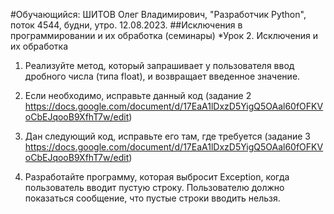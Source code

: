 #Обучающийся: ШИТОВ Олег Владимирович, "Разработчик Python", поток 4544, будни, утро.  12.08.2023.
##Исключения в программировании и их обработка (семинары)
*Урок 2. Исключения и их обработка

1. Реализуйте метод, который запрашивает у пользователя ввод дробного числа (типа float), и возвращает введенное значение.

2. Если необходимо, исправьте данный код 
    (задание 2 https://docs.google.com/document/d/17EaA1lDxzD5YigQ5OAal60fOFKVoCbEJqooB9XfhT7w/edit)

3. Дан следующий код, исправьте его там, где требуется
    (задание 3 https://docs.google.com/document/d/17EaA1lDxzD5YigQ5OAal60fOFKVoCbEJqooB9XfhT7w/edit)

4. Разработайте программу, которая выбросит Exception, когда пользователь вводит пустую строку.
    Пользователю должно показаться сообщение, что пустые строки вводить нельзя.

